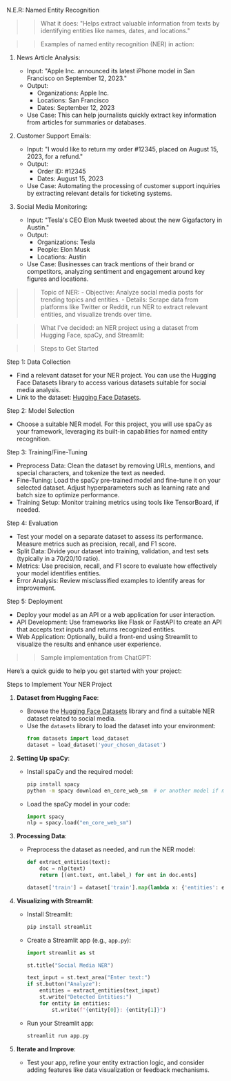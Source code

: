 N.E.R: Named Entity Recognition

>> What it does: "Helps extract valuable information from texts by identifying entities like names, dates, and locations." 


>> Examples of named entity recognition (NER) in action:

1. News Article Analysis:
   - Input: "Apple Inc. announced its latest iPhone model in San Francisco on September 12, 2023."
   - Output: 
     - Organizations: Apple Inc.
     - Locations: San Francisco
     - Dates: September 12, 2023
   - Use Case: This can help journalists quickly extract key information from articles for summaries or databases.

2. Customer Support Emails:
   - Input: "I would like to return my order #12345, placed on August 15, 2023, for a refund."
   - Output: 
     - Order ID: #12345
     - Dates: August 15, 2023
   - Use Case: Automating the processing of customer support inquiries by extracting relevant details for ticketing systems.

3. Social Media Monitoring:
   - Input: "Tesla's CEO Elon Musk tweeted about the new Gigafactory in Austin."
   - Output: 
     - Organizations: Tesla
     - People: Elon Musk
     - Locations: Austin
   - Use Case: Businesses can track mentions of their brand or competitors, analyzing sentiment and engagement around key figures and locations.


>> Topic of NER:
   	- Objective: Analyze social media posts for trending topics and entities.
	- Details: Scrape data from platforms like Twitter or Reddit, run NER to extract relevant entities, and visualize trends over time.


>> What I've decided: an NER project using a dataset from Hugging Face, spaCy, and Streamlit:

>> Steps to Get Started

Step 1: Data Collection  
- Find a relevant dataset for your NER project. You can use the Hugging Face Datasets library to access various datasets suitable for social media analysis.
- Link to the dataset: [Hugging Face Datasets](https://huggingface.co/datasets).

Step 2: Model Selection  
- Choose a suitable NER model. For this project, you will use spaCy as your framework, leveraging its built-in capabilities for named entity recognition.

Step 3: Training/Fine-Tuning  
- Preprocess Data: Clean the dataset by removing URLs, mentions, and special characters, and tokenize the text as needed.
- Fine-Tuning: Load the spaCy pre-trained model and fine-tune it on your selected dataset. Adjust hyperparameters such as learning rate and batch size to optimize performance.
- Training Setup: Monitor training metrics using tools like TensorBoard, if needed.

Step 4: Evaluation  
- Test your model on a separate dataset to assess its performance. Measure metrics such as precision, recall, and F1 score.
- Split Data: Divide your dataset into training, validation, and test sets (typically in a 70/20/10 ratio).
- Metrics: Use precision, recall, and F1 score to evaluate how effectively your model identifies entities.
- Error Analysis: Review misclassified examples to identify areas for improvement.

Step 5: Deployment  
- Deploy your model as an API or a web application for user interaction.
- API Development: Use frameworks like Flask or FastAPI to create an API that accepts text inputs and returns recognized entities.
- Web Application: Optionally, build a front-end using Streamlit to visualize the results and enhance user experience.


>> Sample implementation from ChatGPT:

Here’s a quick guide to help you get started with your project:

Steps to Implement Your NER Project

1. **Dataset from Hugging Face**:
   - Browse the [Hugging Face Datasets](https://huggingface.co/datasets) library and find a suitable NER dataset related to social media.
   - Use the `datasets` library to load the dataset into your environment:
     ```python
     from datasets import load_dataset
     dataset = load_dataset('your_chosen_dataset')
     ```

2. **Setting Up spaCy**:
   - Install spaCy and the required model:
     ```bash
     pip install spacy
     python -m spacy download en_core_web_sm  # or another model if needed
     ```
   - Load the spaCy model in your code:
     ```python
     import spacy
     nlp = spacy.load("en_core_web_sm")
     ```

3. **Processing Data**:
   - Preprocess the dataset as needed, and run the NER model:
     ```python
     def extract_entities(text):
         doc = nlp(text)
         return [(ent.text, ent.label_) for ent in doc.ents]
     
     dataset['train'] = dataset['train'].map(lambda x: {'entities': extract_entities(x['text'])})
     ```

4. **Visualizing with Streamlit**:
   - Install Streamlit:
     ```bash
     pip install streamlit
     ```
   - Create a Streamlit app (e.g., `app.py`):
     ```python
     import streamlit as st
     
     st.title("Social Media NER")
     
     text_input = st.text_area("Enter text:")
     if st.button("Analyze"):
         entities = extract_entities(text_input)
         st.write("Detected Entities:")
         for entity in entities:
             st.write(f"{entity[0]}: {entity[1]}")
     ```
   - Run your Streamlit app:
     ```bash
     streamlit run app.py
     ```

5. **Iterate and Improve**:
   - Test your app, refine your entity extraction logic, and consider adding features like data visualization or feedback mechanisms.
